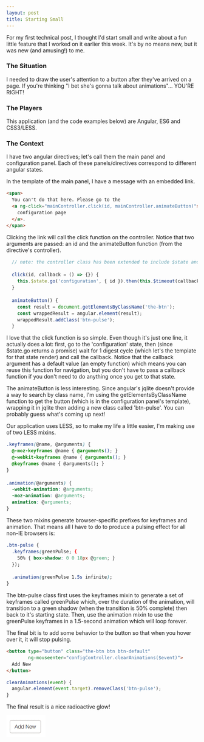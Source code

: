 ```yaml
---
layout: post
title: Starting Small
---
```


For my first technical post, I thought I'd start small and write about a fun little feature that I worked on it earlier this week. It's by no means new, but it was new (and amusing!) to me.

### The Situation
I needed to draw the user's attention to a button after they've arrived on a page. If you're thinking "I bet she's gonna talk about animations"... YOU'RE RIGHT!

### The Players
This application (and the code examples below) are Angular, ES6 and CSS3/LESS.

### The Context
I have two angular directives; let's call them the main panel and configuration panel. Each of these panels/directives correspond to different angular states.

In the template of the main panel, I have a message with an embedded link.

```html
<span>
  You can't do that here. Please go to the 
  <a ng-click="mainController.click(id, mainController.animateButton)">
    configuration page
  </a>.
</span>
```

Clicking the link will call the click function on the controller. Notice that two arguments are passed: an id and the animateButton function (from the directive's controller).

```javascript
  // note: the controller class has been extended to include $state and $timeout

  click(id, callback = () => {}) {
    this.$state.go('configuration', { id }).then(this.$timeout(callback));
  }

  animateButton() {
    const result = document.getElementsByClassName('the-btn');
    const wrappedResult = angular.element(result);
    wrappedResult.addClass('btn-pulse');
  }
```

I love that the click function is so simple. Even though it's just one line, it actually does a lot: first, go to the 'configuration' state, then (since $state.go returns a promise) wait for 1 digest cycle (which let's the template for that state render) and call the callback. Notice that the callback argument has a default value (an empty function) which means you can reuse this function for navigation, but you don't have to pass a callback function if you don't need to do anything once you get to that state.

The animateButton is less interesting. Since angular's jqlite doesn't provide a way to search by class name, I'm using the getElementsByClassName function to get the button (which is in the configuration panel's template), wrapping it in jqlite then adding a new class called 'btn-pulse'. You can probably guess what's coming up next!

Our application uses LESS, so to make my life a little easier, I'm making use of two LESS mixins.

```css
.keyframes(@name, @arguments) {
  @-moz-keyframes @name { @arguments(); }
  @-webkit-keyframes @name { @arguments(); }
  @keyframes @name { @arguments(); }
}

.animation(@arguments) {
  -webkit-animation: @arguments;
  -moz-animation: @arguments;
  animation: @arguments;
}
```

These two mixins generate browser-specific prefixes for keyframes and animation. That means all I have to do to produce a pulsing effect for all non-IE browsers is:

```css
.btn-pulse {
  .keyframes(greenPulse; {
    50% { box-shadow: 0 0 18px @green; }
  });

  .animation(greenPulse 1.5s infinite);
}
```

The btn-pulse class first uses the keyframes mixin to generate a set of keyframes called greenPulse which, over the duration of the animation, will transition to a green shadow (when the transition is 50% complete) then back to it's starting state. Then, use the animation mixin to use the greenPulse keyframes in a 1.5-second animation which will loop forever.

The final bit is to add some behavior to the button so that when you hover over it, it will stop pulsing.

```html
<button type="button" class="the-btn btn btn-default" 
        ng-mouseenter="configController.clearAnimations($event)">
  Add New
</button>
```

```javascript
clearAnimations(event) {
  angular.element(event.target).removeClass('btn-pulse');
}
```

The final result is a nice radioactive glow!

![Glowing Button!](../images/green_glow.gif)
